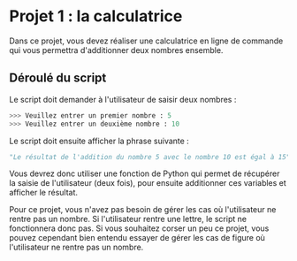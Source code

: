 # Projet 1 : la calculatrice

Dans ce projet, vous devez réaliser une calculatrice en ligne de commande qui vous permettra d'additionner deux nombres ensemble.

## Déroulé du script

Le script doit demander à l'utilisateur de saisir deux nombres :
```python
>>> Veuillez entrer un premier nombre : 5
>>> Veuillez entrer un deuxième nombre : 10
```

Le script doit ensuite afficher la phrase suivante :
```python
"Le résultat de l'addition du nombre 5 avec le nombre 10 est égal à 15"
```

Vous devrez donc utiliser une fonction de Python qui permet de récupérer la saisie de l'utilisateur (deux fois), pour ensuite additionner ces variables et afficher le résultat.

Pour ce projet, vous n'avez pas besoin de gérer les cas où l'utilisateur ne rentre pas un nombre. Si l'utilisateur rentre une lettre, le script ne fonctionnera donc pas. Si vous souhaitez corser un peu ce projet, vous pouvez cependant bien entendu essayer de gérer les cas de figure où l'utilisateur ne rentre pas un nombre.